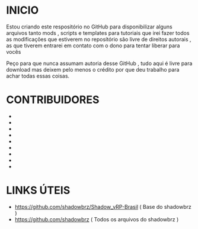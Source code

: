 # INICIO
Estou criando este respositório no GitHub para disponibilizar alguns arquivos tanto mods , scripts e templates para tutoriais que irei fazer
todos as modificações que estiverem no reposítório são livre de direitos autorais , as que tiverem entrarei em contato com o dono para tentar liberar para vocês

Peço para que nunca assumam autoria desse GitHub , tudo aqui é livre para download mas deixem pelo menos o crédito por que deu trabalho 
para achar todas essas coisas.

# CONTRIBUIDORES

-
-
-
-
-
-
-
-
-

# LINKS ÚTEIS
- https://github.com/shadowbrz/Shadow_vRP-Brasil ( Base do shadowbrz )
- https://github.com/shadowbrz ( Todos os arquivos do shadowbrz )
